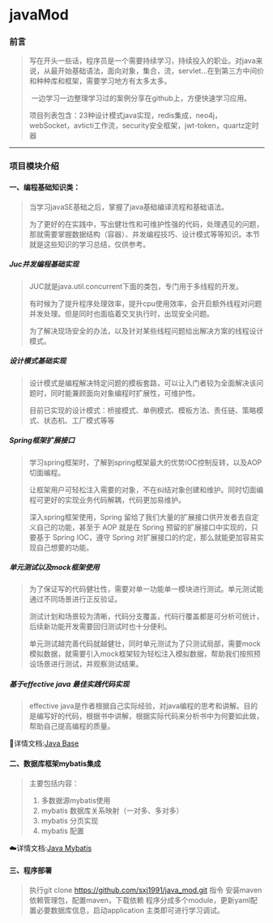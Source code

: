 # javaMod 

### 前言

> ​         写在开头一些话，程序员是一个需要持续学习，持续投入的职业。对java来说，从最开始基础语法，面向对象，集合，流，servlet...在到第三方中间价和种种库和框架，需要学习地方有太多太多。
>
> ​        一边学习一边整理学习过的案例分享在github上，方便快速学习应用。
>
> ​       项目列表包含：23种设计模式java实现，redis集成，neo4j，webSocket，avticti工作流，security安全框架，jwt-token，quartz定时器

---

### 项目模块介绍

#### 一、编程基础知识类：
> 当学习javaSE基础之后，掌握了java基础编译流程和基础语法。
>
> 为了更好的在实践中，写出健壮性和可维护性强的代码，处理遇见的问题，那就需要掌握数据结构（容器）、并发编程技巧、设计模式等等知识。本节就是这些知识的学习总结，仅供参考。

##### Juc并发编程基础实现

> JUC就是java.util.concurrent下面的类包，专门用于多线程的开发。
>
> 有时候为了提升程序处理效率，提升cpu使用效率，会开启额外线程对问题并发处理。但是同时也面临着交叉执行时，出现安全问题。
>
> 为了解决现场安全的办法，以及针对某些线程问题给出解决方案的线程设计模式。

##### 设计模式基础实现

> 设计模式是编程解决特定问题的模板套路，可以让入门者较为全面解决该问题时，同时能兼顾面向对象编程时扩展性，可维护性。
>
> 目前已实现的设计模式：桥接模式、单例模式、模板方法、责任链、策略模式、状态机、工厂模式等等

##### Spring框架扩展接口

> 学习spring框架时，了解到spring框架最大的优势IOC控制反转，以及AOP切面编程。
>
> 让框架用户可轻松注入需要的对象，不在纠结对象创建和维护。同时切面编程可更好的实现业务代码解耦，代码更加易维护。
>
> 深入spring框架使用，Spring 留给了我们大量的扩展接口供开发者去自定义自己的功能，甚至于 AOP 就是在 Spring 预留的扩展接口中实现的，只要基于 Spring IOC，遵守 Spring 对扩展接口的约定，那么就能更加容易实现自己想要的功能。

##### 单元测试以及mock框架使用

> 为了保证写的代码健壮性，需要对单一功能单一模块进行测试。单元测试能通过不同场景进行正反验证。
>
> 测试计划和场景较为清晰，代码分支覆盖，代码行覆盖都是可分析可统计，后续新功能开发需要回归测试时也十分便利。
>
> 单元测试越完善代码就越健壮，同时单元测试为了只测试局部，需要mock模拟数据，就需要引入mock框架较为轻松注入模拟数据，帮助我们按照预设场景进行测试，并观察测试结果。

##### 基于effective java 最佳实践代码实现

> effective java是作者根据自己实际经验，对java编程的思考和讲解。目的是编写好的代码，根据书中讲解，根据实际代码来分析书中为何要如此做，帮助自己提高编程的质量。

:muscle:详情文档:[Java Base](/base/README.md)

#### 二、数据库框架mybatis集成
> 主要包括内容：
> 1. 多数据源mybatis使用
> 2. mybatis 数据库关系映射（一对多、多对多）
> 3. mybatis 分页实现
> 4. mybatis 配置

:cloud:详情文档:[Java Mybatis](/mybatisJasypt/README.md)

#### 三、程序部署
> 执行git clone https://github.com/sxj1991/java_mod.git 指令
> 安装maven依赖管理包，配置maven，下载依赖
> 程序分成多个module，更新yaml配置必要数据库信息，启动application 主类即可进行学习调试。





